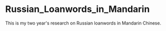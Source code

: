 # Russian_Loanwords_in_Mandarin
This is my two year's research on Russian loanwords in Mandarin Chinese.
